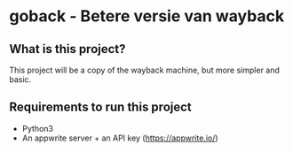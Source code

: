 # goback - Betere versie van wayback

## What is this project?

This project will be a copy of the wayback machine, but more simpler and basic.



## Requirements to run this project

- Python3
- An appwrite server + an API key (https://appwrite.io/)

